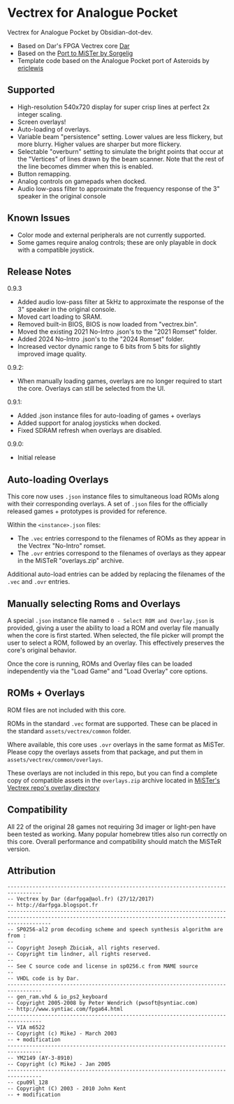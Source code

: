 # Vectrex for Analogue Pocket

Vectrex for Analogue Pocket by Obsidian-dot-dev.

+ Based on Dar's FPGA Vectrex core [Dar](https://darfpga.blogspot.com/)
+ Based on the [Port to MiSTer by Sorgelig](https://github.com/MiSTer-devel/Vectrex_MiSTer)
+ Template code based on the Analogue Pocket port of Asteroids by [ericlewis](https://github.com/ericlewis/openfpga-asteroids)

## Supported

+ High-resolution 540x720 display for super crisp lines at perfect 2x integer scaling.
+ Screen overlays!
+ Auto-loading of overlays.
+ Variable beam "persistence" setting.  Lower values are less flickery, but more blurry.  Higher values are sharper but more flickery.
+ Selectable "overburn" setting to simulate the bright points that occur at the "Vertices" of lines drawn by the beam scanner.  Note that the rest of the line becomes dimmer when this is enabled.
+ Button remapping.
+ Analog controls on gamepads when docked.
+ Audio low-pass filter to approximate the frequency response of the 3" speaker in the original console

## Known Issues

+ Color mode and external peripherals are not currently supported.
+ Some games require analog controls; these are only playable in dock with a compatible joystick.

## Release Notes

0.9.3
+ Added audio low-pass filter at 5kHz to approximate the response of the 3" speaker in the original console.
+ Moved cart loading to SRAM.
+ Removed built-in BIOS, BIOS is now loaded from "vectrex.bin".
+ Moved the existing 2021 No-Intro .json's to the "2021 Romset" folder.
+ Added 2024 No-Intro .json's to the "2024 Romset" folder.
+ Increased vector dynamic range to 6 bits from 5 bits for slightly improved image quality.

0.9.2:
+ When manually loading games, overlays are no longer required to start the core.  Overlays can still be selected from the UI.

0.9.1:
+ Added .json instance files for auto-loading of games + overlays
+ Added support for analog joysticks when docked.
+ Fixed SDRAM refresh when overlays are disabled.

0.9.0:
+ Initial release

## Auto-loading Overlays

This core now uses `.json` instance files to simultaneous load ROMs along with their corresponding overlays.  A set of `.json` files for the officially released games + prototypes is provided for reference.

Within the `<instance>.json` files:
+ The `.vec` entries correspond to the filenames of ROMs as they appear in the Vectrex "No-Intro" romset.
+ The `.ovr` entries correspond to the filenames of overlays as they appear in the MiSTeR "overlays.zip" archive.

Additional auto-load entries can be added by replacing the filenames of the `.vec` and `.ovr` entries. 

## Manually selecting Roms and Overlays

A special `.json` instance file named `0 - Select ROM and Overlay.json` is provided, giving a user the ability to load a ROM and overlay file manually when the core is first started.  When selected, the file picker will prompt the user to select a ROM, followed by an overlay.  This effectively preserves the core's original behavior.

Once the core is running, ROMs and Overlay files can be loaded independently via the "Load Game" and "Load Overlay" core options.

## ROMs + Overlays

ROM files are not included with this core.

ROMs in the standard `.vec` format are supported.  These can be placed in the standard `assets/vectrex/common` folder.

Where available, this core uses `.ovr` overlays in the same format as MiSTer.  Please copy the overlays assets from that package, and put them in `assets/vectrex/common/overlays`.   

These overlays are not included in this repo, but you can find a complete copy of compatible assets in the `overlays.zip` archive located in [MiSTer's Vectrex repo's overlay directory](https://github.com/MiSTer-devel/Vectrex_MiSTer/tree/master/overlays)

## Compatibility

All 22 of the original 28 games not requiring 3d imager or light-pen have been tested as working.  Many popular homebrew titles also run correctly on this core.  Overall performance and compatibility should match the MiSTeR version.

## Attribution

```
---------------------------------------------------------------------------------
-- Vectrex by Dar (darfpga@aol.fr) (27/12/2017)
-- http://darfpga.blogspot.fr
----------------------------------------------------------------------------------------------------------------------------------------------------------
-- SP0256-al2 prom decoding scheme and speech synthesis algorithm are from :
--
-- Copyright Joseph Zbiciak, all rights reserved.
-- Copyright tim lindner, all rights reserved.
--
-- See C source code and license in sp0256.c from MAME source
--
-- VHDL code is by Dar.
---------------------------------------------------------------------------------
-- gen_ram.vhd & io_ps2_keyboard
-- Copyright 2005-2008 by Peter Wendrich (pwsoft@syntiac.com)
-- http://www.syntiac.com/fpga64.html
---------------------------------------------------------------------------------
-- VIA m6522
-- Copyright (c) MikeJ - March 2003
-- + modification
---------------------------------------------------------------------------------
-- YM2149 (AY-3-8910)
-- Copyright (c) MikeJ - Jan 2005
---------------------------------------------------------------------------------
-- cpu09l_128
-- Copyright (C) 2003 - 2010 John Kent
-- + modification
```
